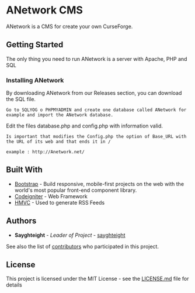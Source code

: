 # ANetwork CMS

ANetwork is a CMS for create your own CurseForge.

## Getting Started

The only thing you need to run ANetwork is a server with Apache, PHP and SQL



### Installing ANetwork

By downloading ANetwork from our Releases section, you can download the SQL file.

```
Go to SQLYOG o PHPMYADMIN and create one database called ANetwork for example and import the ANetwork database.
```

Edit the files database.php and config.php with information valid.

```
Is important that modifies the Config.php the option of Base_URL with the URL of its web and that ends it in /

example : http://Anetwork.net/
```

## Built With

* [Bootstrap](https://getbootstrap.com/) - Build responsive, mobile-first projects on the web with the world's most popular front-end component library. 
* [Codeigniter](https://codeigniter.com/) - Web Framework
* [HMVC](https://en.wikipedia.org/wiki/Hierarchical_model%E2%80%93view%E2%80%93controller) - Used to generate RSS Feeds

## Authors

* **Sayghteight** - *Leader of Project* - [sayghteight](https://github.com/sayghteight)

See also the list of [contributors](https://github.com/sayghteight/ANetworks/contributors) who participated in this project.

## License

This project is licensed under the MIT License - see the [LICENSE.md](LICENSE.md) file for details


